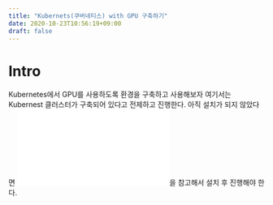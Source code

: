 ```yaml
---
title: "Kubernets(쿠버네티스) with GPU 구축하기"
date: 2020-10-23T10:56:19+09:00
draft: false
---
```


# Intro
Kubernetes에서 GPU를 사용하도록 환경을 구축하고 사용해보자
여기서는 Kubernest 클러스터가 구축되어 있다고 전제하고 진행한다. 아직 설치가 되지 않았다면 ![Kubernetes Cluster 설치하기(ubuntu18.04)](../20200828_install_kubernetes_cluster_ubuntu.md)을 참고해서 설치 후 진행해야 한다.

# 